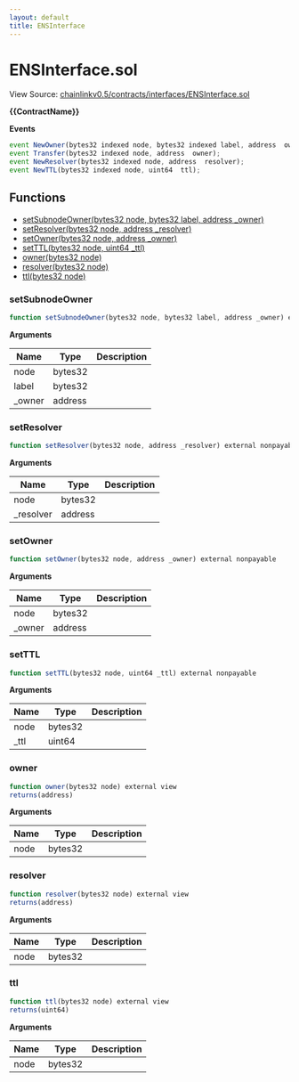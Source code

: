 ```yaml
---
layout: default
title: ENSInterface
---
```


# ENSInterface.sol

View Source: [chainlinkv0.5/contracts/interfaces/ENSInterface.sol](../chainlinkv0.5/contracts/interfaces/ENSInterface.sol)

**{{ContractName}}**

**Events**

```js
event NewOwner(bytes32 indexed node, bytes32 indexed label, address  owner);
event Transfer(bytes32 indexed node, address  owner);
event NewResolver(bytes32 indexed node, address  resolver);
event NewTTL(bytes32 indexed node, uint64  ttl);
```

## Functions

- [setSubnodeOwner(bytes32 node, bytes32 label, address _owner)](#setsubnodeowner)
- [setResolver(bytes32 node, address _resolver)](#setresolver)
- [setOwner(bytes32 node, address _owner)](#setowner)
- [setTTL(bytes32 node, uint64 _ttl)](#setttl)
- [owner(bytes32 node)](#owner)
- [resolver(bytes32 node)](#resolver)
- [ttl(bytes32 node)](#ttl)

### setSubnodeOwner

```js
function setSubnodeOwner(bytes32 node, bytes32 label, address _owner) external nonpayable
```

**Arguments**

| Name        | Type           | Description  |
| ------------- |------------- | -----|
| node | bytes32 |  | 
| label | bytes32 |  | 
| _owner | address |  | 

### setResolver

```js
function setResolver(bytes32 node, address _resolver) external nonpayable
```

**Arguments**

| Name        | Type           | Description  |
| ------------- |------------- | -----|
| node | bytes32 |  | 
| _resolver | address |  | 

### setOwner

```js
function setOwner(bytes32 node, address _owner) external nonpayable
```

**Arguments**

| Name        | Type           | Description  |
| ------------- |------------- | -----|
| node | bytes32 |  | 
| _owner | address |  | 

### setTTL

```js
function setTTL(bytes32 node, uint64 _ttl) external nonpayable
```

**Arguments**

| Name        | Type           | Description  |
| ------------- |------------- | -----|
| node | bytes32 |  | 
| _ttl | uint64 |  | 

### owner

```js
function owner(bytes32 node) external view
returns(address)
```

**Arguments**

| Name        | Type           | Description  |
| ------------- |------------- | -----|
| node | bytes32 |  | 

### resolver

```js
function resolver(bytes32 node) external view
returns(address)
```

**Arguments**

| Name        | Type           | Description  |
| ------------- |------------- | -----|
| node | bytes32 |  | 

### ttl

```js
function ttl(bytes32 node) external view
returns(uint64)
```

**Arguments**

| Name        | Type           | Description  |
| ------------- |------------- | -----|
| node | bytes32 |  | 


